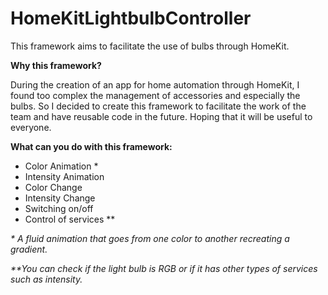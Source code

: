 # HomeKitLightbulbController

This framework aims to facilitate the use of bulbs through HomeKit.

__Why this framework?__

During the creation of an app for home automation through HomeKit, I found too complex the management of accessories and especially the bulbs.
So I decided to create this framework to facilitate the work of the team and have reusable code in the future.
Hoping that it will be useful to everyone. 

__What can you do with this framework:__

- Color Animation *
- Intensity Animation
- Color Change
- Intensity Change
- Switching on/off
- Control of services **


_* A fluid animation that goes from one color to another recreating a gradient._

_**You can check if the light bulb is RGB or if it has other types of services such as intensity._


